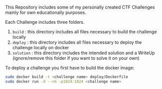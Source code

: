 This Repository includes some of my personally created CTF Challenges mainly for own educationally purposes.

Each Challenge includes three folders.

1. `build` : this directory includes all files necessary to build the challenge locally
2. `deploy` : this directory includes all files necessary to deploy the challenge locally on docker
3. `solution` : this directory includes the intended solution and a WriteUp (ignore/remove this folder if you want to solve it on your own)

To deploy a challenge you first have to build the docker image:

```bash
sudo docker build -t <challenge name> deploy/Dockerfile
sudo docker run -d --rm -p1024:1024 <challenge name>
```

